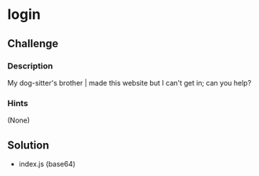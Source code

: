 # login

## Challenge
### Description
My dog-sitter's brother | made this website but I can't get in; can you help?
### Hints
(None)

## Solution
* index.js (base64)